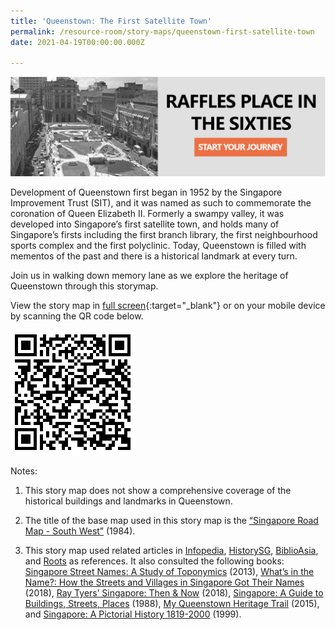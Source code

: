 ```yaml
---
title: 'Queenstown: The First Satellite Town'
permalink: /resource-room/story-maps/queenstown-first-satellite-town
date: 2021-04-19T00:00:00.000Z

---
```



<img src="/images/storymap-image-raffles-place-sixties.png" alt="storymap-raffles-place-sixties"/>

Development of Queenstown first began in 1952 by the Singapore Improvement Trust (SIT), and it was named as such to commemorate the coronation of Queen Elizabeth II. Formerly a swampy valley, it was developed into Singapore’s first satellite town, and holds many of Singapore’s firsts including the first branch library, the first neighbourhood sports complex and the first polyclinic. Today, Queenstown is filled with mementos of the past and there is a historical landmark at every turn. 

Join us in walking down memory lane as we explore the heritage of Queenstown through this storymap.

View the story map in [full screen](https://uploads.knightlab.com/storymapjs/04f5c05311b7e48aadefd0cdd269c308/queenstown/index.html){:target="_blank"} or on your mobile device by scanning the QR code below.

<img src="/images/qr-code-storymap-queenstown-first-satellite-town.png" alt="qr-code-storymap-queenstown-first-satellite-town" style="width:200px;" />

Notes:

1. This story map does not show a comprehensive coverage of the historical buildings and landmarks in Queenstown.

2. The title of the base map used in this story map is the [“Singapore Road Map - South West”](https://www.nas.gov.sg/archivesonline/maps_building_plans/record-details/fb0d2de4-115c-11e3-83d5-0050568939ad) (1984).

3. This story map used related articles in [Infopedia](https://eresources.nlb.gov.sg/infopedia/), [HistorySG](http://eresources.nlb.gov.sg/history), [BiblioAsia](https://www.nlb.gov.sg/Browse/BiblioAsia.aspx), and [Roots](https://www.roots.sg/) as references. It also consulted the following books: [Singapore Street Names: A Study of Toponymics](https://eservice.nlb.gov.sg/item_holding.aspx?bid=200123850) (2013), [What’s in the Name?: How the Streets and Villages in Singapore Got Their Names](https://eservice.nlb.gov.sg/item_holding.aspx?bid=202924449) (2018), [Ray Tyers’ Singapore: Then & Now](https://eservice.nlb.gov.sg/item_holding.aspx?bid=203784837) (2018), [Singapore: A Guide to Buildings, Streets, Places](http://eservice.nlb.gov.sg/item_holding.aspx?bid=4712298) (1988), [My Queenstown Heritage Trail](http://eservice.nlb.gov.sg/item_holding_s.aspx?bid=202271668) (2015), and [Singapore: A Pictorial History 1819-2000](http://eservice.nlb.gov.sg/item_holding.aspx?bid=9651676) (1999).
